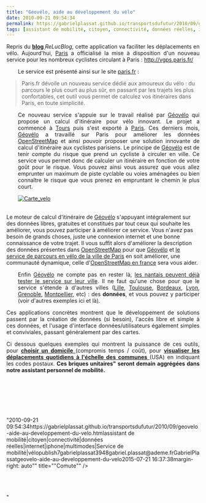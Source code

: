 ```yaml
---
title: "Géovélo, aide au développement du vélo"
date: 2010-09-21 09:54:34
permalink: https://gabrielplassat.github.io/transportsdufutur/2010/09/geovelo-aide-au-developpement-du-velo.html
tags: [assistant de mobilité, citoyen, connectivité, données réelles, internet, iphone, multimodes, Service de mobilité, vélo]
---
```


<p style="text-align: justify">Repris du <strong><a href="http://3liz.org/blog/rldhont/index.php/2010/09/20/346-le-velo-a-paris-guide-par-osm" target="_blank">blog </a></strong><em>ReLucBlog</em>, cette application va faciliter les déplacements en vélo. Aujourd'hui, <a href="http://paris.fr/">Paris</a> a officialisé la mise à disposition d'un nouveau service pour les nombreux cyclistes circulant à Paris : <a href="http://vgps.paris.fr/">http://vgps.paris.fr/</a></p> <p style="text-align: justify;padding-left: 30px">Le service est présenté ainsi sur le site <a href="http://paris.fr/">paris.fr</a> :</p> <blockquote> <p>Paris.fr dévoile un nouveau service dédié aux amoureux du vélo : du parcours le plus court au plus sûr, en passant par les trajets les plus confortables, cet outil vous permet de calculez vos itinéraires dans Paris, en toute simplicité.</p> </blockquote> <p style="text-align: justify;padding-left: 30px">Ce nouveau service s'appuie sur le travail réalisé par <a href="http://geovelo.fr/">Géovélo</a> qui propose un calcul d'itinéraire pour vélo innovant. Le projet a commencé à <a href="http://www.geovelo.fr/tours/">Tours</a> puis s'est exporté à <a href="http://www.geovelo.fr/paris">Paris</a>. Ces derniers mois, <a href="http://geovelo.fr/">Géovélo</a> a travaillé sur Paris pour améliorer les données <a href="http://www.openstreetmap.org/?lat=48.8672&lon=2.3478&zoom=12&layers=M">OpenStreetMap</a> et ainsi pouvoir proposer une solution innovante de calcul d'itinéraire aux cyclistes parisiens. Le principe de <a href="http://geovelo.fr/">Géovélo</a> est de tenir compte du risque que prend un cycliste à circuler en ville. Ce service vous permet donc de calculer un itinéraire en fonction de votre goût pour le risque. Vous pouvez ainsi vous assurez que vous allez emprunter un maximum de piste cyclable ou voies aménagées ou bien connaître le risque que vous prenez en empruntant le chemin le plus court.</p> <p style="text-align: justify;padding-left: 30px"><a href="https://gabrielplassat.github.io/transportsdufutur/wp-content/uploads/sites/6/old/6a0120a66d2ad4970b0134878ab3a1970c-pi.jpg"><img alt="Carte_velo" class="asset  asset-image at-xid-6a0120a66d2ad4970b0134878ab3a1970c" src="/wp-content/uploads/sites/6/old/6a0120a66d2ad4970b0134878ab3a1970c-500wi.jpg" style="margin-left: auto;margin-right: auto" title="Carte_velo" /></a>  </p>  <!--more-->  <br />Le moteur de calcul d'itinéraire de <a href="http://geovelo.fr/">Géovélo</a> s'appuyant intégralement sur des données libres, gratuites et constitués par tout ceux qui souhaite les améliorer, vous pouvez participer à améliorer ce service. Vous n'avez pas besoin de grands choses, juste une connexion internet et une bonne connaissance de votre trajet. Il vous suffit alors d'améliorer la description des données présentes dans <a href="http://www.openstreetmap.org/">OpenStreetMap</a> pour que <a href="http://geovelo.fr/">Géovélo</a> et <a href="http://vgps.paris.fr/">le service de parcours en vélo de la ville de Paris</a> en soit améliorer, une communauté dynamique, celle d'<a href="http://openstreetmap.fr/">OpenStreetMap en france</a> sera vous aider. <p style="text-align: justify;padding-left: 30px">Enfin <a href="http://geovelo.fr/">Géovélo</a> ne compte pas en rester là, <a href="http://www.geovelo.fr/nantes">les nantais peuvent déjà tester le service sur leur ville</a>. Il ne faut qu'une chose pour que le service s'étende à d'autres villes (<a href="http://www.openstreetmap.org/?lat=50.6366&lon=3.1058&zoom=12&layers=M">Lille</a>, <a href="http://www.openstreetmap.org/?lat=43.5992&lon=1.4376&zoom=12&layers=M">Toulouse</a>, <a href="http://www.openstreetmap.org/?lat=44.8368&lon=-0.5506&zoom=12&layers=M">Bordeaux</a>, <a href="http://www.openstreetmap.org/?lat=45.7549&lon=4.8525&zoom=12&layers=M">Lyon</a>, <a href="http://www.openstreetmap.org/?lat=45.1796&lon=5.7231&zoom=12&layers=M">Grenoble</a>, <a href="http://www.openstreetmap.org/?lat=43.6097&lon=3.9076&zoom=12&layers=M">Montpellier</a>, etc) : des <strong>données</strong>, et vous pouvez y participer (voir d'autres exemples ici et là).</p> <p style="text-align: justify">Ces applications concrètes montrent que le développement de solutions passent par la création de données (si besoin), l'accès libre et simple à ces données, et l'usage d'interface données/utilisateurs également simples et conviviales, passant généralement par des cartes.</p> <p style="text-align: justify">Ci dessous quelques exemples qui montrent la puissance de ces outils, pour <strong><a href="http://www.mysociety.org/2007/more-travel-maps/morehousing" target="_blank">choisir un domicile </a></strong>(compromis temps / coût), pour <strong><a href="http://popupcity.net/2010/09/fuck-yeah-commuting/?utm_source=feedburner&utm_medium=feed&utm_campaign=Feed%3A+popupcity+%28The+Pop-Up+City%29" target="_blank">visualiser les déplacements quotidiens à l'échelle des communes </a></strong>(USA) en indiquant les codes postaux. <strong>Ces briques unitaires" seront demain aggrégées dans notre assistant personnel de mobilité.</strong></p> <p style=""text-align: justify""><a href="https://gabrielplassat.github.io/transportsdufutur/wp-content/uploads/sites/6/old/6a0120a66d2ad4970b0133f46b3943970b-pi.jpg""><img alt=""London1"" class=""asset  asset-image at-xid-6a0120a66d2ad4970b0133f46b3943970b"" src=""/wp-content/uploads/sites/6/old/6a0120a66d2ad4970b0133f46b3943970b-320wi.jpg"" style=""margin-left: automargin-right: auto"" title=""London1"" /></a> <br /> <a href="https://gabrielplassat.github.io/transportsdufutur/wp-content/uploads/sites/6/old/6a0120a66d2ad4970b0133f46b39cc970b-pi.jpg""><img alt=""London2"" class=""asset  asset-image at-xid-6a0120a66d2ad4970b0133f46b39cc970b"" src=""/wp-content/uploads/sites/6/old/6a0120a66d2ad4970b0133f46b39cc970b-320wi.jpg"" style=""margin-left: automargin-right: auto"" title=""London2"" /></a> <br /><a href="https://gabrielplassat.github.io/transportsdufutur/wp-content/uploads/sites/6/old/6a0120a66d2ad4970b0133f46b3a6a970b-pi.jpg""><img alt=""Comute"" class=""asset  asset-image at-xid-6a0120a66d2ad4970b0133f46b3a6a970b"" src=""/wp-content/uploads/sites/6/old/6a0120a66d2ad4970b0133f46b3a6a970b-320wi.jpg"" style=""margin-left: automargin-right: auto"" title=""Comute"" /></a> <br /> <br /> <br /><br /></p>"2010-09-21 09:54:34https://gabrielplassat.github.io/transportsdufutur/2010/09/geovelo-aide-au-developpement-du-velo.htmlassistant de mobilité|citoyen|connectivité|données réelles|internet|iphone|multimodes|Service de mobilité|vélopublish7gabrielplassat3948gabriel.plassat@ademe.frGabrielPlassatgeovelo-aide-au-developpement-du-velo2015-07-21 16:37:38margin-right: auto"" title=""Comute"" /></a> <br /> <br /> <br /><br /></p>"
